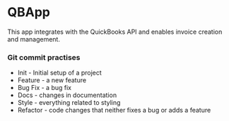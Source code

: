 # QBApp

This app integrates with the QuickBooks API and enables invoice creation and management.

### Git commit practises


+ Init - Initial setup of a project
+ Feature - a new feature
+ Bug Fix - a bug fix
+ Docs - changes in documentation
+ Style - everything related to styling
+ Refactor - code changes that neither fixes a bug or adds a feature

